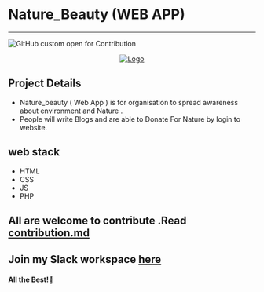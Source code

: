 
# Nature_Beauty (WEB APP) 



---
![GitHub custom open for Contribution](https://img.shields.io/static/v1?label=Open%20For&message=Contribution&color=%3CCOLOR%3E)



<p align="center">
  <a href="https://sanscript.tech/">
    <img src="https://github.com/Surajbokde/Nature_Beauty/blob/main/img/logo.png" alt="Logo">
  </a>

## Project Details 
- Nature_beauty ( Web App ) is for organisation to spread awareness about environment and Nature .
- People will write Blogs and are able to Donate For Nature by login to website.

## web stack
- HTML
- CSS
- JS
- PHP

## All are welcome to contribute .Read [contribution.md](https://github.com/Surajbokde/Nature_Beauty/blob/main/contribution.md) 
## Join my Slack workspace [here](https://join.slack.com/t/kwocproject/shared_invite/zt-jky5lovn-qJa1czV569F6fnAsltds7g)
#### All the Best!🥇
